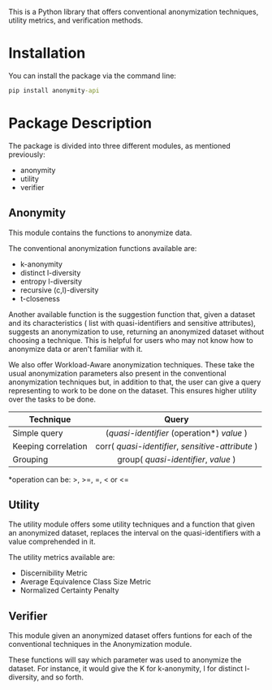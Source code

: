 This is a Python library that offers conventional anonymization techniques, utility metrics, and verification methods.

# Installation

You can install the package via the command line:

```bat
pip install anonymity-api
```

# Package Description

The package is divided into three different modules, as mentioned previously:
* anonymity
* utility
* verifier

## Anonymity

This module contains the functions to anonymize data.

The conventional anonymization functions available are:
* k-anonymity
* distinct l-diversity
* entropy l-diversity
* recursive (c,l)-diversity
* t-closeness

Another available function is the suggestion function that, given a dataset and its characteristics ( list with quasi-identifiers and sensitive attributes), suggests an anonymization to use, returning an anonymized dataset without choosing a technique. This is helpful for users who may not know how to anonymize data or aren't familiar with it.

We also offer Workload-Aware anonymization techniques. These take the usual anonymization parameters also present in the conventional anonymization techniques but, in addition to that, the user can give a query representing to work to be done on the dataset. This ensures higher utility over the tasks to be done.

| Technique|      Query|
|----------|:-------------:|
| Simple query |  (*quasi-identifier* (operation*) *value* ) |
| Keeping correlation|    corr( *quasi-identifier*, *sensitive-attribute* )|
| Grouping | group( *quasi-identifier*, *value* ) |

*operation can be: >, >=, =, < or <=

## Utility

The utility module offers some utility techniques and a function that given an anonymized dataset, replaces the interval on the quasi-identifiers with a value comprehended in it.

The utility metrics available are:
* Discernibility Metric
* Average Equivalence Class Size Metric
* Normalized Certainty Penalty

## Verifier

This module given an anonymized dataset offers funtions for each of the conventional techniques in the Anonymization module.

These functions will say which parameter was used to anonymize the dataset. For instance, it would give the K for k-anonymity, l for distinct l-diversity, and so forth.